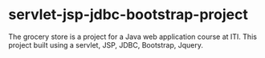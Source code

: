 # servlet-jsp-jdbc-bootstrap-project

The grocery store is a project for a Java web application course at ITI. This project built using a servlet, JSP, JDBC, Bootstrap, Jquery.
